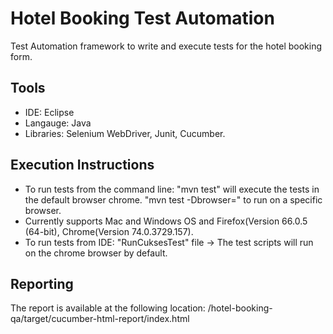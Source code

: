 # Hotel Booking Test Automation
Test Automation framework to write and execute tests for the hotel booking form.

## Tools
* IDE: Eclipse
* Langauge: Java
* Libraries: Selenium WebDriver, Junit, Cucumber.

## Execution Instructions
* To run tests from the command line:
"mvn test" will execute the tests in the default browser chrome.
"mvn test -Dbrowser=" to run on a specific browser.
* Currently supports Mac and Windows OS and Firefox(Version 66.0.5 (64-bit), Chrome(Version 74.0.3729.157).
* To run tests from IDE:
"RunCuksesTest" file -> The test scripts will run on the chrome browser by default.

## Reporting
The report is available at the following location: /hotel-booking-qa/target/cucumber-html-report/index.html
